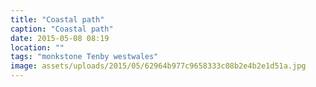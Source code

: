 ```yaml
---
title: "Coastal path"
caption: "Coastal path"
date: 2015-05-08 08:19
location: ""
tags: "monkstone Tenby westwales"
image: assets/uploads/2015/05/62964b977c9658333c08b2e4b2e1d51a.jpg
---
```

